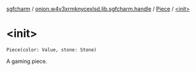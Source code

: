 [sgfcharm](../../index.md) / [onion.w4v3xrmknycexlsd.lib.sgfcharm.handle](../index.md) / [Piece](index.md) / [&lt;init&gt;](./-init-.md)

# &lt;init&gt;

`Piece(color: Value, stone: Stone)`

A gaming piece.

